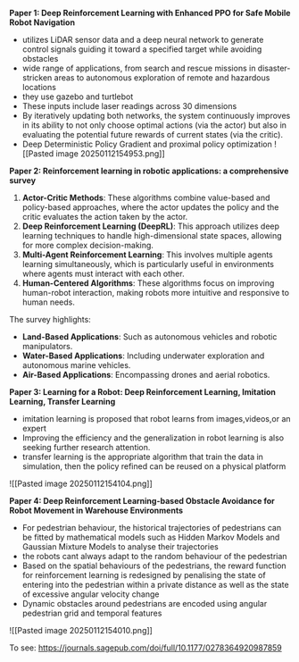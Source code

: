 **Paper 1: Deep Reinforcement Learning with Enhanced PPO for Safe Mobile Robot Navigation**

- utilizes LiDAR sensor data and a deep neural network to generate control signals guiding it toward a specified target while avoiding obstacles
- wide range of applications, from search and rescue missions in disaster-stricken areas to autonomous exploration of remote and hazardous locations
- they use gazebo and turtlebot
- These inputs include laser readings across 30 dimensions
- By iteratively updating both networks, the system continuously improves in its ability to not only choose optimal actions (via the actor) but also in evaluating the potential future rewards of current states (via the critic).
- Deep Deterministic Policy Gradient and proximal policy optimization
![[Pasted image 20250112154953.png]]


**Paper 2: Reinforcement learning in robotic applications: a comprehensive survey**

1. **Actor-Critic Methods**: These algorithms combine value-based and policy-based approaches, where the actor updates the policy and the critic evaluates the action taken by the actor.
2. **Deep Reinforcement Learning (DeepRL)**: This approach utilizes deep learning techniques to handle high-dimensional state spaces, allowing for more complex decision-making.
3. **Multi-Agent Reinforcement Learning**: This involves multiple agents learning simultaneously, which is particularly useful in environments where agents must interact with each other.
4. **Human-Centered Algorithms**: These algorithms focus on improving human-robot interaction, making robots more intuitive and responsive to human needs.

The survey highlights:

- **Land-Based Applications**: Such as autonomous vehicles and robotic manipulators.
- **Water-Based Applications**: Including underwater exploration and autonomous marine vehicles.
- **Air-Based Applications**: Encompassing drones and aerial robotics.




**Paper 3:  Learning for a Robot: Deep Reinforcement Learning, Imitation Learning, Transfer Learning**

- imitation learning is proposed that robot learns from images,videos,or an expert
- Improving the efficiency and the generalization in robot learning is also seeking further research attention.
- transfer learning is the appropriate algorithm that train the data in simulation, then the policy refined can be reused on a physical platform

![[Pasted image 20250112154104.png]]


**Paper 4: Deep Reinforcement Learning-based Obstacle Avoidance for Robot Movement in Warehouse Environments**


- For pedestrian behaviour, the historical trajectories of pedestrians can be fitted by mathematical models such as Hidden Markov Models and Gaussian Mixture Models to analyse their trajectories
- the robots cant always adapt to the random behaviour of the pedestrian
- Based on the spatial behaviours of the pedestrians, the reward function for reinforcement learning is redesigned by penalising the state of entering into the pedestrian within a private distance as well as the state of excessive angular velocity change
- Dynamic obstacles around pedestrians are encoded using angular pedestrian grid and temporal features

![[Pasted image 20250112154010.png]]


To see:
https://journals.sagepub.com/doi/full/10.1177/0278364920987859
